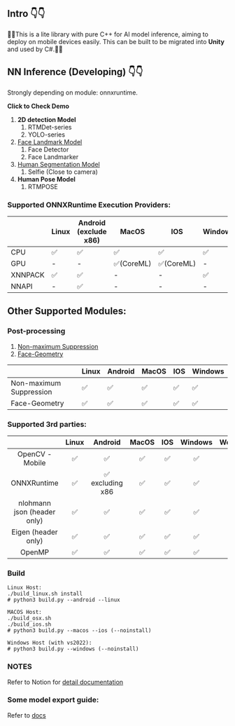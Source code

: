 ## Intro 👇👇
👏👋This is a lite library with pure C++ for AI model inference, aiming to deploy on mobile devices easily. This can be built to be migrated into **Unity** and used by C#.🎉🎉

## NN Inference (Developing) 👇👇

Strongly depending on module: onnxruntime.

**Click to Check Demo**

1. **2D detection Model**
    1. RTMDet-series
    2. YOLO-series
2. [Face Landmark Model](https://github.com/Som5ra/AI-Engine/blob/main/media/demo/face_geometry_demo.gif)
    1. Face Detector
    2. Face Landmarker
3. [Human Segmentation Model](https://github.com/Som5ra/AI-Engine/blob/main/media/demo/human_segmentation_demo.gif)
    1. Selfie (Close to camera)
4. **Human Pose Model**
    <!-- 1. RTMO `Far Scenario`   `Single Stage` -->
    <!-- 2. VIT Pose `Pending` -->
    1. RTMPOSE
### Supported ONNXRuntime Execution Providers:
|         | Linux | Android (exclude x86) | MacOS     | IOS       | Windows | WebAssembly |
|---------|-------|-----------------------|-----------|-----------|---------|---------|
| CPU     | ✅     | ✅                     | ✅         | ✅         | ✅       | ✅       |
| GPU     | -     | -                     | ✅(CoreML) | ✅(CoreML) | -       | -       |
| XNNPACK | ✅     | ✅                     | -         | -         | ✅       | -       |
| NNAPI   | -     | ✅                     | -         | -         | -       | -       |

## Other Supported Modules:

### Post-processing

1. [Non-maximum Suppression](https://www.notion.so/Post-Processing-NMS-13b5f7c72a4a804b8751ea6bf1272c3c?pvs=21)
2. [Face-Geometry](https://www.notion.so/Post-Processing-Face-Geometry-13b5f7c72a4a809bbd5cdc7ccfea48ca?pvs=21)

|                         | Linux | Android | MacOS | IOS | Windows |
|-------------------------|-------|---------|-------|-----|---------|
| Non-maximum Suppression | ✅     | ✅       | ✅     | ✅   | ✅       |
| Face-Geometry           | ✅     | ✅       | ✅     | ✅   | ✅       |


### Supported 3rd parties:
|                             | Linux |     Android    | MacOS | IOS | Windows | WebAssembly |
|:---------------------------:|:-----:|:--------------:|:-----:|:---:|:-------:|:-------:|
|       OpenCV - Mobile       | ✅     | ✅              | ✅     | ✅   | ✅       | ✅       |
|         ONNXRuntime         | ✅     | ✅ excluding x86 | ✅     | ✅   | ✅       | ✅       |
| nlohmann json (header only) | ✅     | ✅              | ✅     | ✅   | ✅       | ✅       |
|     Eigen (header only)     | ✅     | ✅              | ✅     | ✅   | ✅       | ✅       |
|            OpenMP           | ✅     | ✅              | ✅     | ✅   | ✅       | ✅       |

### Build

```
Linux Host:
./build_linux.sh install
# python3 build.py --android --linux

MACOS Host:
./build_osx.sh
./build_ios.sh
# python3 build.py --macos --ios (--noinstall)

Windows Host (with vs2022):
# python3 build.py --windows (--noinstall)
```

### NOTES
Refer to Notion for [detail documentation](https://www.notion.so/gustolabs/AI-Engine-Build-Process-13b5f7c72a4a80b0b8c4e3a31933caa3)

### Some model export guide:
Refer to [docs](https://github.com/Som5ra/AI-Engine/blob/main/model_tools/export_onnx_mmdetection.md)